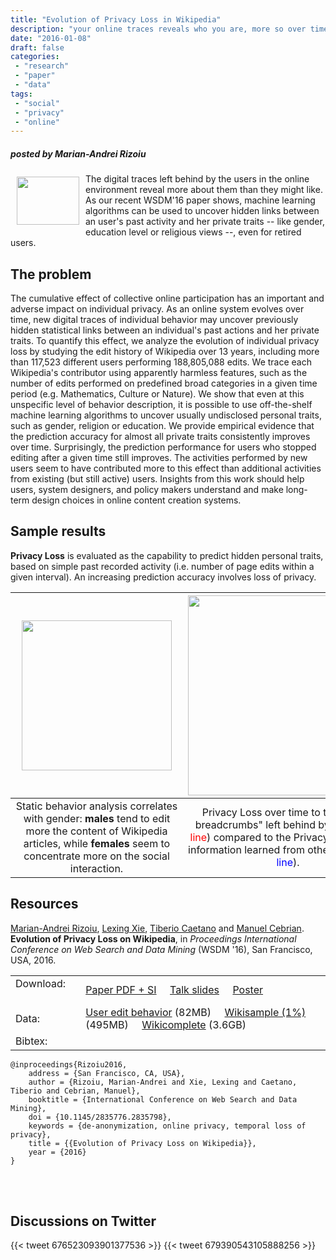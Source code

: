 ```yaml
---
title: "Evolution of Privacy Loss in Wikipedia"
description: "your online traces reveals who you are, more so over time"
date: "2016-01-08"
draft: false
categories:
 - "research"
 - "paper"
 - "data"
tags:
 - "social"
 - "privacy"
 - "online"
---
```


##### posted by _Marian-Andrei Rizoiu_ <br />

<img style="float: left;" src="/img/privacy_loss/wiki-privacy-icon.png" width="100" height="77" Hspace="10" Vspace="5">
The digital traces left behind by the users in the online environment reveal more about them than they might like.
As our recent WSDM'16 paper shows, machine learning algorithms can be used to uncover hidden links between an user's past activity and her private traits -- like gender, education level or religious views --, even for retired users.
<!--more-->

The problem
-------------------------

The cumulative effect of collective online participation has an important and adverse impact on individual privacy.
As an online system evolves over time, new digital traces of individual behavior may uncover previously hidden statistical links between an individual's past actions and her private traits.
To quantify this effect, we analyze the evolution of individual privacy loss by studying the edit history of Wikipedia over 13 years, including more than 117,523 different users performing 188,805,088 edits. 
We trace each Wikipedia's contributor using apparently harmless features, such as the number of edits performed on predefined broad categories in a given time period (e.g. Mathematics, Culture or Nature). 
We show that even at this unspecific level of behavior description, it is possible to use off-the-shelf machine learning algorithms to uncover usually undisclosed personal traits, such as gender, religion or education. 
We provide empirical evidence that the prediction accuracy for almost all private traits consistently improves over time. 
Surprisingly, the prediction performance for users who stopped editing after a given time still improves. 
The activities performed by new users seem to have contributed more to this effect than additional activities from existing (but still active) users.
Insights from this work should help users, system designers, and policy makers understand and make long-term design choices in online content creation systems.

Sample results 
--------------------

**Privacy Loss** is evaluated as the capability to predict hidden personal traits, based on simple past recorded activity (i.e. number of page edits within a given interval).
An increasing prediction accuracy involves loss of privacy.

<!--Table of 3 columns, corresponding to the 3 figures.-->

|<img src="/img/privacy_loss/gender-aggr-basic-features.png" width="240" Hspace="10"> | <img src="/img/privacy_loss/new-entry-vs-fixed.png" width="320"> | <img src="/img/privacy_loss/exited-users-education-undergrads.png" width="240" Hspace="10"> |
|:-:|:-:|:-:|
| Static behavior analysis correlates with gender: **males** tend to edit more the content of Wikipedia articles, while **females** seem to concentrate more on the social interaction. | Privacy Loss over time to the "online breadcrumbs" left behind by users (<span style="color:red">red line</span>) compared to the Privacy Loss due to information learned from other users (<span style="color:blue">blue line</span>). | Privacy Loss occurs even for retired editors, who have been active prior to 2008 (<span style="color:blue">blue period</span>), but stopped contributing afterwards. <!--(<span style="color:red">red period</span>)--> |
 
Resources
--------------------

[Marian-Andrei Rizoiu](http://www.rizoiu.eu), [Lexing Xie](http://users.cecs.anu.edu.au/~xlx/), [Tiberio Caetano](http://tiberiocaetano.com/) and [Manuel Cebrian](http://web.media.mit.edu/~cebrian/). **Evolution of Privacy Loss on Wikipedia**, in *Proceedings International Conference on Web Search and Data Mining* (WSDM '16), San Francisco, USA, 2016. 

| | |
|---|---|
|Download: &nbsp;&nbsp;&nbsp;&nbsp;&nbsp;&nbsp; | [Paper PDF + SI](http://arxiv.org/pdf/1512.03523.pdf) &nbsp;&nbsp;&nbsp; [Talk slides](http://rizoiu.eu/documents/research/presentations/RIZOIU_WSDM-2016_slides.pdf) &nbsp;&nbsp;&nbsp; [Poster](http://rizoiu.eu/documents/research/presentations/RIZOIU_WSDM-2016_poster.pdf)|
|Data:  | [User edit behavior](http://goo.gl/Tx5SoI) (82MB) &nbsp;&nbsp;&nbsp; [Wikisample (1%)](http://goo.gl/T47UVj) (495MB) &nbsp;&nbsp;&nbsp; [Wikicomplete](http://goo.gl/2iLH7A) (3.6GB) |
|Bibtex: | |
``` 
@inproceedings{Rizoiu2016, 
    address = {San Francisco, CA, USA},
    author = {Rizoiu, Marian-Andrei and Xie, Lexing and Caetano, Tiberio and Cebrian, Manuel},
    booktitle = {International Conference on Web Search and Data Mining},
    doi = {10.1145/2835776.2835798},
    keywords = {de-anonymization, online privacy, temporal loss of privacy},
    title = {{Evolution of Privacy Loss on Wikipedia}},
    year = {2016}
} 
```



<br />
<br />


Discussions on Twitter 
---

{{< tweet 676523093901377536 >}} 
{{< tweet 679390543105888256 >}} 
